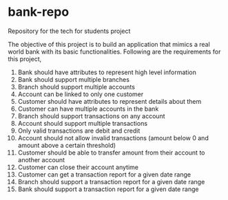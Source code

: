 # bank-repo
Repository for the tech for students project

The objective of this project is to build an application that mimics a real world bank with its basic functionalities. Following are the requirements for this project,

1. Bank should have attributes to represent high level information
2. Bank should support multiple branches
3. Branch should support multiple accounts
4. Account can be linked to only one customer
5. Customer should have attributes to represent details about them
5. Customer can have multiple accounts in the bank
6. Branch should support transactions on any account
6. Account should support multiple transactions
7. Only valid transactions are debit and credit
8. Account should not allow invalid transactions (amount below 0 and amount above a certain threshold)
9. Customer should be able to transfer amount from their account to another account
10. Customer can close their account anytime
11. Customer can get a transaction report for a given date range
12. Branch should support a transaction report for a given date range
13. Bank should support a transaction report for a given date range

